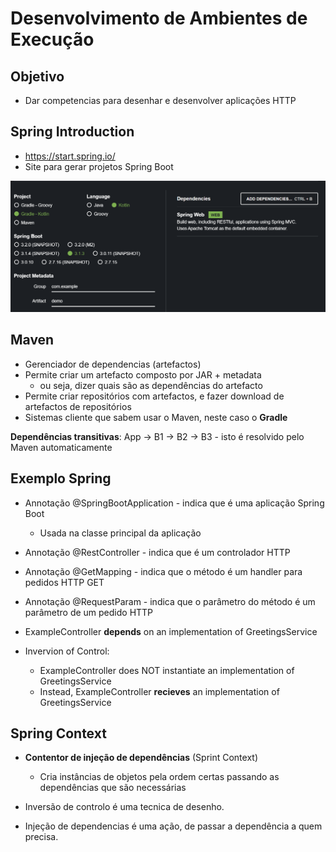 # Desenvolvimento de Ambientes de Execução

## Objetivo

- Dar competencias para desenhar e desenvolver aplicações HTTP

## Spring Introduction

- https://start.spring.io/
- Site para gerar projetos Spring Boot

![Spring Initializr](./docs/image.png)


## **Maven**

- Gerenciador de dependencias (artefactos)
- Permite criar um artefacto composto por JAR + metadata
  - ou seja, dizer quais são as dependências do artefacto
- Permite criar repositórios com artefactos, e fazer download de artefactos de repositórios
- Sistemas cliente que sabem usar o Maven, neste caso o **Gradle**

**Dependências transitivas**: App -> B1 -> B2 -> B3 - isto é resolvido pelo Maven automaticamente


## Exemplo Spring

- Annotação @SpringBootApplication - indica que é uma aplicação Spring Boot
  - Usada na classe principal da aplicação
- Annotação @RestController - indica que é um controlador HTTP
- Annotação @GetMapping - indica que o método é um handler para pedidos HTTP GET
- Annotação @RequestParam - indica que o parâmetro do método é um parâmetro de um pedido HTTP


- ExampleController **depends** on an implementation of GreetingsService
- Invervion of Control: 
  - ExampleController does NOT instantiate an implementation of GreetingsService
  - Instead, ExampleController **recieves** an implementation of GreetingsService

## Spring Context

- **Contentor de injeção de dependências** (Sprint Context) 
  - Cria instâncias de objetos pela ordem certas passando as dependências que são necessárias

- Inversão de controlo é uma tecnica de desenho.

- Injeção de dependencias é uma ação, de passar a dependência a quem precisa.
